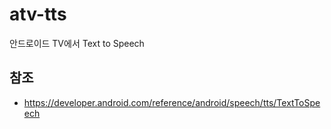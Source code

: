 # atv-tts

안드로이드 TV에서 Text to Speech

## 참조

- https://developer.android.com/reference/android/speech/tts/TextToSpeech





